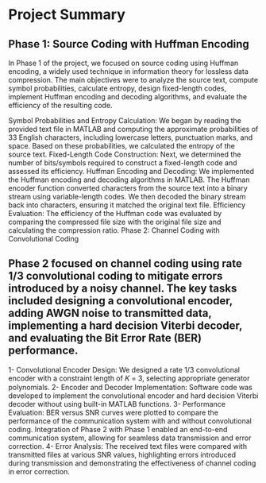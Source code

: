 # Project Summary

## Phase 1: Source Coding with Huffman Encoding

In Phase 1 of the project, we focused on source coding using Huffman encoding, a widely used technique in information theory for lossless data compression. The main objectives were to analyze the source text, compute symbol probabilities, calculate entropy, design fixed-length codes, implement Huffman encoding and decoding algorithms, and evaluate the efficiency of the resulting code.

Symbol Probabilities and Entropy Calculation: We began by reading the provided text file in MATLAB and computing the approximate probabilities of 33 English characters, including lowercase letters, punctuation marks, and space. Based on these probabilities, we calculated the entropy of the source text.
Fixed-Length Code Construction: Next, we determined the number of bits/symbols required to construct a fixed-length code and assessed its efficiency.
Huffman Encoding and Decoding: We implemented the Huffman encoding and decoding algorithms in MATLAB. The Huffman encoder function converted characters from the source text into a binary stream using variable-length codes. We then decoded the binary stream back into characters, ensuring it matched the original text file.
Efficiency Evaluation: The efficiency of the Huffman code was evaluated by comparing the compressed file size with the original file size and calculating the compression ratio.
Phase 2: Channel Coding with Convolutional Coding

## Phase 2 focused on channel coding using rate 1/3 convolutional coding to mitigate errors introduced by a noisy channel. The key tasks included designing a convolutional encoder, adding AWGN noise to transmitted data, implementing a hard decision Viterbi decoder, and evaluating the Bit Error Rate (BER) performance.

1- Convolutional Encoder Design: We designed a rate 1/3 convolutional encoder with a constraint length of 𝐾 = 3, selecting appropriate generator polynomials.
2- Encoder and Decoder Implementation: Software code was developed to implement the convolutional encoder and hard decision Viterbi decoder without using built-in MATLAB functions.
3- Performance Evaluation: BER versus SNR curves were plotted to compare the performance of the communication system with and without convolutional coding. Integration of Phase 2 with Phase 1 enabled an end-to-end communication system, allowing for seamless data transmission and error correction.
4- Error Analysis: The received text files were compared with transmitted files at various SNR values, highlighting errors introduced during transmission and demonstrating the effectiveness of channel coding in error correction.
